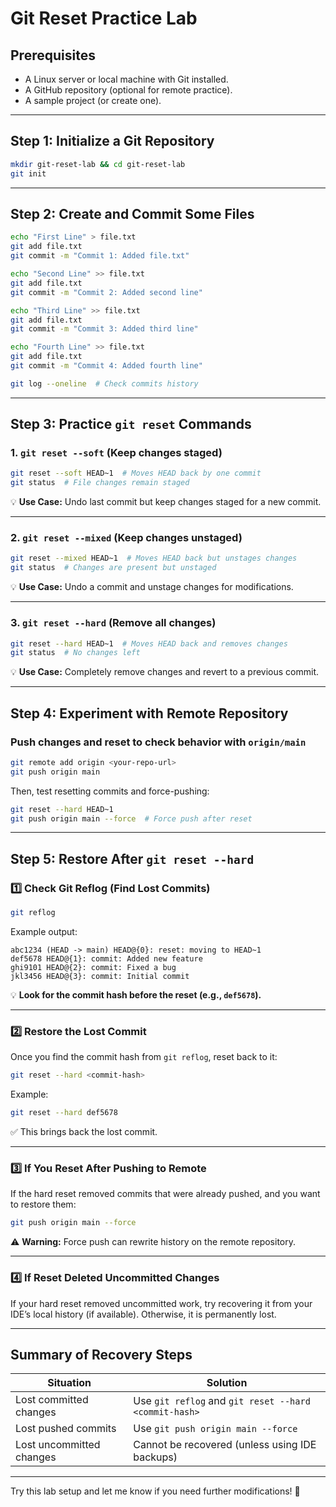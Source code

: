 # Git Reset Practice Lab

## **Prerequisites**
- A Linux server or local machine with Git installed.
- A GitHub repository (optional for remote practice).
- A sample project (or create one).

---

## **Step 1: Initialize a Git Repository**
```bash
mkdir git-reset-lab && cd git-reset-lab
git init
```

---

## **Step 2: Create and Commit Some Files**
```bash
echo "First Line" > file.txt
git add file.txt
git commit -m "Commit 1: Added file.txt"

echo "Second Line" >> file.txt
git add file.txt
git commit -m "Commit 2: Added second line"

echo "Third Line" >> file.txt
git add file.txt
git commit -m "Commit 3: Added third line"

echo "Fourth Line" >> file.txt
git add file.txt
git commit -m "Commit 4: Added fourth line"

git log --oneline  # Check commits history
```

---

## **Step 3: Practice `git reset` Commands**

### **1. `git reset --soft` (Keep changes staged)**
```bash
git reset --soft HEAD~1  # Moves HEAD back by one commit
git status  # File changes remain staged
```
💡 **Use Case:** Undo last commit but keep changes staged for a new commit.

---

### **2. `git reset --mixed` (Keep changes unstaged)**
```bash
git reset --mixed HEAD~1  # Moves HEAD back but unstages changes
git status  # Changes are present but unstaged
```
💡 **Use Case:** Undo a commit and unstage changes for modifications.

---

### **3. `git reset --hard` (Remove all changes)**
```bash
git reset --hard HEAD~1  # Moves HEAD back and removes changes
git status  # No changes left
```
💡 **Use Case:** Completely remove changes and revert to a previous commit.

---

## **Step 4: Experiment with Remote Repository**
### **Push changes and reset to check behavior with `origin/main`**
```bash
git remote add origin <your-repo-url>
git push origin main
```
Then, test resetting commits and force-pushing:
```bash
git reset --hard HEAD~1
git push origin main --force  # Force push after reset
```

---

## **Step 5: Restore After `git reset --hard`**

### **1️⃣ Check Git Reflog (Find Lost Commits)**
```bash
git reflog
```
Example output:
```
abc1234 (HEAD -> main) HEAD@{0}: reset: moving to HEAD~1
def5678 HEAD@{1}: commit: Added new feature
ghi9101 HEAD@{2}: commit: Fixed a bug
jkl3456 HEAD@{3}: commit: Initial commit
```
💡 **Look for the commit hash before the reset (e.g., `def5678`).**

---

### **2️⃣ Restore the Lost Commit**
Once you find the commit hash from `git reflog`, reset back to it:
```bash
git reset --hard <commit-hash>
```
Example:
```bash
git reset --hard def5678
```
✅ This brings back the lost commit.

---

### **3️⃣ If You Reset After Pushing to Remote**
If the hard reset removed commits that were already pushed, and you want to restore them:
```bash
git push origin main --force
```
⚠️ **Warning:** Force push can rewrite history on the remote repository.

---

### **4️⃣ If Reset Deleted Uncommitted Changes**
If your hard reset removed uncommitted work, try recovering it from your IDE’s local history (if available). Otherwise, it is permanently lost.

---

## **Summary of Recovery Steps**
| Situation | Solution |
|-----------|----------|
| Lost committed changes | Use `git reflog` and `git reset --hard <commit-hash>` |
| Lost pushed commits | Use `git push origin main --force` |
| Lost uncommitted changes | Cannot be recovered (unless using IDE backups) |

---

Try this lab setup and let me know if you need further modifications! 🚀


